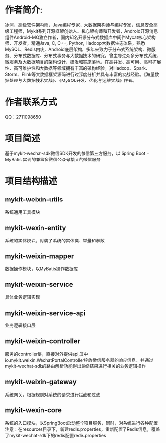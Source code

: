 # 作者简介: 
冰河，高级软件架构师，Java编程专家，大数据架构师与编程专家，信息安全高级工程师，Mykit系列开源框架创始人、核心架构师和开发者，Android开源消息组件Android-MQ独立作者，国内知名开源分布式数据库中间件Mycat核心架构师、开发者，精通Java, C, C++, Python, Hadoop大数据生态体系，熟悉MySQL、Redis内核，Android底层架构。多年来致力于分布式系统架构、微服务、分布式数据库、分布式事务与大数据技术的研究，曾主导过众多分布式系统、微服务及大数据项目的架构设计、研发和实施落地。在高并发、高可用、高可扩展性、高可维护性和大数据等领域拥有丰富的架构经验。对Hadoop、Spark、Storm、Flink等大数据框架源码进行过深度分析并具有丰富的实战经验。《海量数据处理与大数据技术实战》、《MySQL开发、优化与运维实战》作者。

# 作者联系方式
QQ：2711098650

# 项目简述
基于mykit-wechat-sdk微信SDK开发的微信第三方服务，以 Spring Boot + MyBatis 实现的兼容多微信公众号接入的微信服务

# 项目结构描述

## mykit-weixin-utils
系统通用工具模块

## mykit-wexin-entity
系统的实体模块，封装了系统的实体类、常量和参数

## mykit-weixin-mapper
数据操作模块，以MyBatis操作数据库

## mykit-weixin-service
具体业务逻辑实现

## mykit-weixin-service-api
业务逻辑接口层

## mykit-weixin-controller
服务的controller层，直接对外提供api,其中io.mykit.weixin.WechatPortalController接收微信服务器的响应信息，并通过mykit-wechat-sdk的路由解析功能得出最终结果进行相关的业务逻辑操作

## mykit-weixin-gateway
系统网关，根据规则对系统的请求进行拦截和过滤

## mykit-wexin-core
系统的入口模块，以SpringBoot启动整个项目服务，同时，对系统进行各种配置
注意：在resources目录下，新建redis.properties，重新配置了Redis信息，覆盖了mykit-wechat-sdk下的redis配置redis.properties








